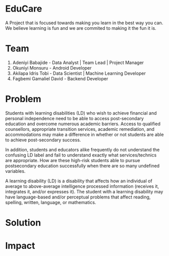 # EduCare
A Project that is focused towards making you learn in the best way you can. We believe learning is fun and we are commited to making it the fun it is.

# Team 
1. Adeniyi Babajide - Data Analyst | Team Lead | Project Manager
2. Okuniyi Monsuru - Android Developer
3. Akilapa Idris Tobi - Data Scientist | Machine Learning Developer
4. Fagbemi Gamaliel David - Backend Developer

# Problem
Students with learning disabilities (LD) who wish to achieve financial and personal independence need to be able to access post-secondary education and overcome numerous academic barriers. Access to qualified counsellors, appropriate transition services, academic remediation, and accommodations may make a difference in whether or not students are able to achieve post-secondary success.

In addition, students and educators alike frequently do not understand the confusing LD label and fail to understand exactly what services/technics are appropriate. How are these high-risk students able to pursue postsecondary education successfully when there are so many undefined variables.

A learning disability (LD) is a disability that affects how an individual of average to above-average intelligence processed information (receives it, integrates it, and/or expresses it). The student with a learning disability may have language-based and/or perceptual problems that affect reading, spelling, written, language, or mathematics.

# Solution

# Impact
